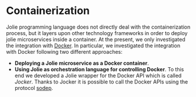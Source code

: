 # Containerization

Jolie programming language does not directly deal with the containerization process, but it layers upon other technology frameworks in order to deploy jolie microservices inside a container. At the present, we only investigated the integration with [Docker](https://www.docker.com/). In particular, we investigated the integration with Docker following two different approaches:

* **Deploying a Jolie microservice as a Docker container**.
* **Using Jolie as orchestration language for controlling Docker**. To this end we developed a Jolie wrapper for the Docker API which is called _Jocker_. Thanks to Jocker it is possible to call the Docker APIs using the protocol [sodep](../protocols/sodep.md).

